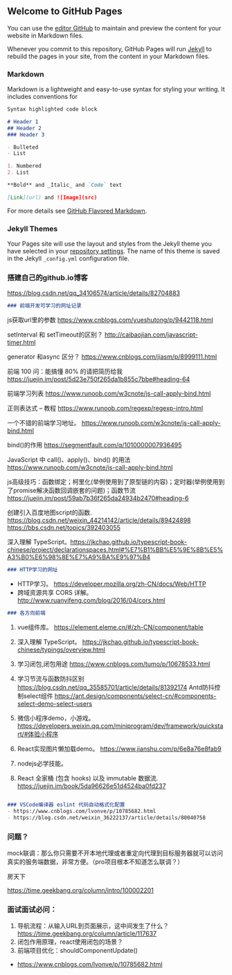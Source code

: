 ## Welcome to GitHub Pages

You can use the [editor GitHub](https://github.com/tianmengmengliang/jpt.github.io/edit/master/README.md) to maintain and preview the content for your website in Markdown files.

Whenever you commit to this repository, GitHub Pages will run [Jekyll](https://jekyllrb.com/) to rebuild the pages in your site, from the content in your Markdown files.

### Markdown

Markdown is a lightweight and easy-to-use syntax for styling your writing. It includes conventions for

```markdown
Syntax highlighted code block

# Header 1
## Header 2
### Header 3

- Bulleted
- List

1. Numbered
2. List

**Bold** and _Italic_ and `Code` text

[Link](url) and ![Image](src)
```

For more details see [GitHub Flavored Markdown](https://guides.github.com/features/mastering-markdown/).

### Jekyll Themes

Your Pages site will use the layout and styles from the Jekyll theme you have selected in your [repository settings](https://github.com/tianmengmengliang/jpt.github.io/settings). The name of this theme is saved in the Jekyll `_config.yml` configuration file.


### 搭建自己的github.io博客
https://blog.csdn.net/qq_34106574/article/details/82704883



```markdown
### 前端开发可学习的网址记录
``` 
js获取url里的参数
https://www.cnblogs.com/yueshutong/p/9442118.html

setInterval 和 setTimeout的区别？
http://caibaojian.com/javascript-timer.html

generator 和async 区分？
https://www.cnblogs.com/jiasm/p/8999111.html

前端 100 问：能搞懂 80% 的请把简历给我
https://juejin.im/post/5d23e750f265da1b855c7bbe#heading-64

前端学习列表
https://www.runoob.com/w3cnote/js-call-apply-bind.html

正则表达式 – 教程
https://www.runoob.com/regexp/regexp-intro.html

一个不错的前端学习地址。
https://www.runoob.com/w3cnote/js-call-apply-bind.html

bind()的作用
https://segmentfault.com/q/1010000007936495

JavaScript 中 call()、apply()、bind() 的用法
https://www.runoob.com/w3cnote/js-call-apply-bind.html

js高级技巧：函数绑定；柯里化(举例使用到了原型链的内容)；定时器(举例使用到了promise解决函数回调嵌套的问题)；函数节流
https://juejin.im/post/59ab7b36f265da24934b2470#heading-6

创建引入百度地图script的函数.
https://blog.csdn.net/weixin_44214142/article/details/89424898
https://bbs.csdn.net/topics/392403055

深入理解 TypeScript。https://jkchao.github.io/typescript-book-chinese/project/declarationspaces.html#%E7%B1%BB%E5%9E%8B%E5%A3%B0%E6%98%8E%E7%A9%BA%E9%97%B4 
  

```markdown
### HTTP学习的网址
```
- HTTP学习。 https://developer.mozilla.org/zh-CN/docs/Web/HTTP
- 跨域资源共享 CORS 详解。  http://www.ruanyifeng.com/blog/2016/04/cors.html

```markdown
### 各方向前端
```
1. vue组件库。 https://element.eleme.cn/#/zh-CN/component/table
2. 深入理解 TypeScript。 https://jkchao.github.io/typescript-book-chinese/typings/overview.html
3. 学习闭包,闭包用途 https://www.cnblogs.com/tumo/p/10678533.html
4. 学习节流与函数防抖区别 https://blog.csdn.net/qq_35585701/article/details/81392174
   Antd防抖控制select组件 https://ant.design/components/select-cn/#components-select-demo-select-users

5. 微信小程序demo，小游戏。 https://developers.weixin.qq.com/miniprogram/dev/framework/quickstart/#体验小程序
6. React实现图片懒加载demo。 https://www.jianshu.com/p/6e8a76e8fab9

6. nodejs必学技能。
7. React 全家桶 (包含 hooks) 以及 immutable 数据流.  https://juejin.im/book/5da96626e51d4524ba0fd237
```markdown

### VSCode编译器 eslint 代码自动格式化配置
- https://www.cnblogs.com/lvonve/p/10785682.html
- https://blog.csdn.net/weixin_36222137/article/details/80040758
``` 

### 问题？
mock联调：那么你只需要不开本地代理或者重定向代理到目标服务器就可以访问真实的服务端数据，非常方便。（pro项目根本不知道怎么联调？）

房天下

https://time.geekbang.org/column/intro/100002201

### 面试面试必问： 
1. 导航流程：从输入URL到页面展示，这中间发生了什么？
https://time.geekbang.org/column/article/117637
2. 闭包作用原理，react使用闭包的场景？
3. 前端项目优化：shouldComponentUpdate()

- https://www.cnblogs.com/lvonve/p/10785682.html
